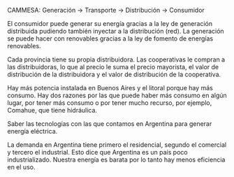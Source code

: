 CAMMESA:
Generación -> Transporte -> Distribución -> Consumidor

El consumidor puede generar su energía gracias a la ley de generación distribuida pudiendo también inyectar a la distribución (red). La generación se puede hacer con renovables gracias a la ley de fomento de energías renovables.

Cada provincia tiene su propia distribuidora. Las cooperativas le compran a las distribuidoras, lo que al precio le suma el precio mayorista, el valor de distribución de la distribuidora y el valor de distribución de la cooperativa.

Hay más potencia instalada en Buenos Aires y el litoral porque hay más consumo. Hay dos razones por las que puede haber más consumo en algún lugar, por tener más consumo o por tener mucho recurso, por ejemplo, Comahue, que tiene hidráulica.

Saber las tecnologías con las que contamos en Argentina para generar energía eléctrica.

La demanda en Argentina tiene primero el residencial, segundo el comercial y tercero el industrial. Esto dice que Argentina es un país poco industrializado. Nuestra energía es barata por lo tanto hay menos eficiencia en el uso. 